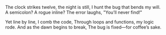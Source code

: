 The clock strikes twelve, the night is still,
I hunt the bug that bends my will.
A semicolon? A rogue inline?
The error laughs, "You’ll never find!"

Yet line by line, I comb the code,
Through loops and functions, my logic rode.
And as the dawn begins to break,
The bug is fixed—for coffee’s sake.